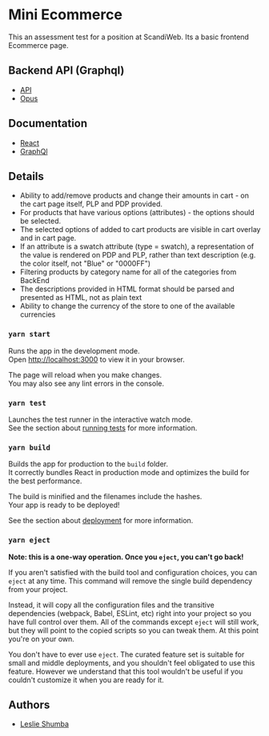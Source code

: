 # Mini Ecommerce

This an assessment test for a position at ScandiWeb.
Its a basic frontend Ecommerce page.

## Backend API (Graphql)

- [API](https://github.com/scandiweb/junior-react-endpoint)
- [Opus](https://www.npmjs.com/package/@tilework/opus)

## Documentation

- [React](https://reactjs.org/docs/getting-started.html)
- [GraphQl](https://graphql.org/learn/)

## Details

- Ability to add/remove products and change their amounts in cart - on the cart page itself, PLP and PDP provided.
- For products that have various options (attributes) - the options should be selected.
- The selected options of added to cart products are visible in cart overlay and in cart page.
- If an attribute is a swatch attribute (type = swatch), a representation of the value is rendered on PDP and PLP, rather than text description (e.g. the color itself, not "Blue" or "0000FF")
- Filtering products by category name for all of the categories from BackEnd
- The descriptions provided in HTML format should be parsed and presented as HTML, not as plain text
- Ability to change the currency of the store to one of the available currencies

### `yarn start`

Runs the app in the development mode.\
Open [http://localhost:3000](http://localhost:3000) to view it in your browser.

The page will reload when you make changes.\
You may also see any lint errors in the console.

### `yarn test`

Launches the test runner in the interactive watch mode.\
See the section about [running tests](https://facebook.github.io/create-react-app/docs/running-tests) for more information.

### `yarn build`

Builds the app for production to the `build` folder.\
It correctly bundles React in production mode and optimizes the build for the best performance.

The build is minified and the filenames include the hashes.\
Your app is ready to be deployed!

See the section about [deployment](https://facebook.github.io/create-react-app/docs/deployment) for more information.

### `yarn eject`

**Note: this is a one-way operation. Once you `eject`, you can't go back!**

If you aren't satisfied with the build tool and configuration choices, you can `eject` at any time. This command will remove the single build dependency from your project.

Instead, it will copy all the configuration files and the transitive dependencies (webpack, Babel, ESLint, etc) right into your project so you have full control over them. All of the commands except `eject` will still work, but they will point to the copied scripts so you can tweak them. At this point you're on your own.

You don't have to ever use `eject`. The curated feature set is suitable for small and middle deployments, and you shouldn't feel obligated to use this feature. However we understand that this tool wouldn't be useful if you couldn't customize it when you are ready for it.

## Authors

- [Leslie Shumba](https://github.com/layan2k)
